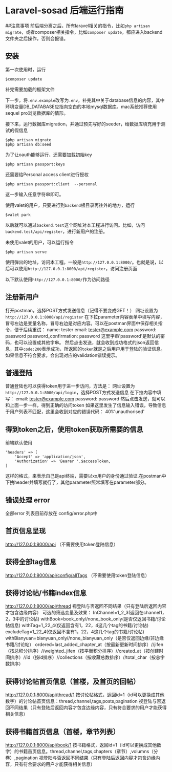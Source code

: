 # Laravel-sosad 后端运行指南
##注意事项
前后端分离之后，所有laravel相关的指令，比如`php artisan migrate`，或者composer相关指令，比如`composer update`，都应进入backend文件夹之后操作，否则会报错。
## 安装
第一次使用时，运行
```
$composer update
```
补完需要加载的框架文件

下一步，将`.env.example`改写为`.env`，补完其中关于database信息的内容，其中环境变量DB_DATABASE应指向空白的本地mysql数据库。mac系统推荐使用sequel pro浏览数据库的情形。

接下来，运行数据库migration，并通过预先写好的seeder，给数据库填充用于测试的假信息
```
$php artisan migrate
$php artisan db:seed
```

为了让oauth能够运行，还需要加载初始key
```
$php artisan passport:keys
```
还需要给Personal access client进行授权
```
$php artisan passport:client  --personal
```
这一步输入任意字符串即可。

使用valet的用户，只要进行到`backend`根目录再往外的地方，运行
```
$valet park
```
以后就可以通过`backend.test`这个网址对本工程进行访问。比如，访问`backend.test/api/register`，进行新用户的注册。

未使用valet的用户，可以运行指令
```
$php artisan serve
```
使用弹出的地址，访问本工程。一般是`http://127.0.0.1:8000/`。也就是说，以后可以使用`http://127.0.0.1:8000/api/register`，访问注册页面

以下默认使用`http://127.0.0.1:8000/`作为访问路径

## 注册新用户
打开postman，选择POST方式发送信息（记得不要变成GET！）
网址设置为`http://127.0.0.1:8000/api/register`
在下拉parameter内容表单中填写内容，冒号左边是变量名称，冒号右边是对应内容。可以在postman界面中保存相关指令，便于后续重试：
name: tester
email: tester@example.com
password: password
password_confirmation: password
这里字串'password'是默认的密码，也可以设置成其他字串。
然后点击发送，就会收到成功格式的json返回信息，其中`code:200`表示成功，所返回的`token`就是之后用户用于登陆的验证信息。
如果信息不符合要求，会出现对应的validation错误提示。

## 普通登陆
普通登陆也可以获得token用于进一步访问，方法是：
网址设置为`http://127.0.0.1:8000/api/login`，选择POST方式发送信息
在下拉内容中填写：
email: tester@example.com
password: password
然后点击发送，就可以和上面一步一样，得到正确的访问token
如果这里发生了信息输入错误，导致信息于用户列表不匹配，这里会收到对应的错误代码：
401:'unauthorised'

## 得到token之后，使用token获取所需要的信息
前端默认使用
```
'headers' => [
    'Accept' => 'application/json',
    'Authorization' => 'Bearer '.$accessToken,
]
```
这样的格式，来表示自己是api终端，需要以xx用户的身份通过验证.在postman中下拽header并填写就行了，其他parameter照常填写在parameter部分。

## 错误处理 error
全部error 列表目前存放在 config/error.php中

## 首页信息呈现
http://127.0.0.1:8000/api
（不需要使用token登陆信息）

## 获得全部tag信息
http://127.0.0.1:8000/api/config/allTags
（不需要使用token登陆信息）

## 获得讨论帖/书籍index信息
http://127.0.0.1:8000/api/thread
视登陆与否返回不同结果（只有登陆后返回内容才包含边缘内容）
可选的筛选变量及效果：
InChannel=1_2_3(返回在channel1，2，3中的讨论帖)
withBook=book_only//none_book_only(是否仅返回书籍/讨论帖信息)
withTag=1_22_4(仅返回含有1，22，4这几个tag的书籍/讨论帖)
excludeTag=1_22_4(仅返回不含有1，22，4这几个tag的书籍/讨论帖)
withBianyuan=bianyuan_only//none_bianyuan_only（是否仅返回边缘/非边缘书籍/讨论帖）
ordered=last_added_chapter_at（按最新更新时间排序）//jifen（按总积分排序）//weighted_jifen（按平衡积分排序）//created_at（按创建时间排序）//id（按id排序）//collections（按收藏总数排序）//total_char（按总字数排序）

## 获得讨论帖首页信息（首楼，及首页的回帖）
http://127.0.0.1:8000/api/thread/1
按讨论帖格式，返回id=1（id可以更换成其他数字）的讨论帖首页信息：thread,channel,tags,posts,pagination
视登陆与否返回不同结果（只有登陆后返回内容才包含边缘内容，只有符合要求的用户才能获得相关信息）

## 获得书籍首页信息（首楼，章节列表）
http://127.0.0.1:8000/api/book/1
按书籍格式，返回id=1（id可以更换成其他数字）的书籍首页信息。thread,channel,tags,chapters（章节）,volumns（分卷）,pagination
视登陆与否返回不同结果（只有登陆后返回内容才包含边缘内容，只有符合要求的用户才能获得相关信息）
